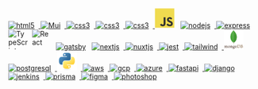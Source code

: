 <div align="left" style="margin-bottom:20px">
<a href="https://www.w3.org/html/" target="_blank" style="decoration:none"> 
<img src="https://skillicons.dev/icons?i=html" alt="html5" width="40" height="40" style="margin-right:8px"/>
 </a>
 <a href="https://mui.com/" target="_blank" style="decoration:none">
 <img src="https://skillicons.dev/icons?i=mui" alt="Mui" width="40" height="40" style="margin-right:8px"/>
</a>
<a href="https://www.w3schools.com/css/" target="_blank" style="decoration:none"> 
<img src="https://skillicons.dev/icons?i=css" alt="css3" width="40" height="40" style="margin-right:8px"/>
</a>
 <a href="https://graphql.org/" target="_blank">
<img src="https://skillicons.dev/icons?i=graphql" alt="css3" width="40" height="40" style="margin-right:8px"/>
</a>
 <a href="https://www.apollographql.com/" target="_blank" style="decoration:none">
<img src="https://skillicons.dev/icons?i=apollo" alt="css3" width="40" height="40" style="margin-right:8px"/>
 </a>
<a href="https://developer.mozilla.org/en-US/docs/Web/JavaScript" target="_blank" style="decoration:none"> <img src="https://raw.githubusercontent.com/devicons/devicon/master/icons/javascript/javascript-original.svg" alt="javascript" width="40" height="40" style="margin-right:8px;"/></a>
<a href="https://nodejs.org" target="_blank" style="decoration:none"> 
<img src="https://skillicons.dev/icons?i=nodejs" alt="nodejs" width="40" height="40" style="margin-right:8px"/>
 </a>
<a href="https://expressjs.com" target="_blank">
<img src="https://skillicons.dev/icons?i=express" alt="express" width="40" height="40" style="margin-right:8px"/>
</a>
<a><img align="left" alt="TypeScript" width="40" height="40" style="margin-right:8px;" src="https://skillicons.dev/icons?i=ts" /></a>
<a href="https://reactjs.org/" target="_blank">
<img align="left" alt="React" width="40" height="40" style="margin-right:8px;" src="https://skillicons.dev/icons?i=react" />
</a>
<a href="https://www.gatsbyjs.com/" target="_blank" style="decoration:none"> <img src="https://www.vectorlogo.zone/logos/gatsbyjs/gatsbyjs-icon.svg" alt="gatsby" width="40" height="40" style="margin-right:8px;"/></a>
<a href="https://nextjs.org/" target="_blank" style="decoration:none"> <img src="https://skillicons.dev/icons?i=nextjs" alt="nextjs" width="40" height="40" style="margin-right:8px;"/> </a>
<a href="https://nuxtjs.org/" target="_blank" style="decoration:none"> <img src="https://www.vectorlogo.zone/logos/nuxtjs/nuxtjs-icon.svg" alt="nuxtjs" width="40" height="40" style="margin-right:8px;"/> </a>
<a href="https://jestjs.io" target="_blank">
<img src="https://skillicons.dev/icons?i=jest" alt="jest" width="40" height="40" style="margin-right:8px;"/>
</a>
<a href="https://tailwindcss.com/" target="_blank" style="decoration:none"> <img src="https://www.vectorlogo.zone/logos/tailwindcss/tailwindcss-icon.svg" alt="tailwind" width="40" height="40" style="margin-right:8px;"/> </a>
<a href="https://www.mongodb.com/" target="_blank" style="decoration:none"> <img src="https://raw.githubusercontent.com/devicons/devicon/master/icons/mongodb/mongodb-original-wordmark.svg" alt="mongodb" width="40" height="40" style="margin-right:8px;"/> </a>
<a href="https://www.postgresql.org" target="_blank" style="decoration:none"> 
<img src="https://skillicons.dev/icons?i=postgresql" alt="postgresql" width="40" height="40" style="margin-right:8px;"/> 
</a>
<a href="https://www.python.org" target="_blank" style="decoration:none"> <img src="https://raw.githubusercontent.com/devicons/devicon/master/icons/python/python-original.svg" alt="python" width="40" height="40" style="margin-right:8px;"/> </a>
<a href="https://aws.amazon.com" target="_blank" style="decoration:none"> <img src="https://skillicons.dev/icons?i=aws" alt="aws" width="40" height="40" style="margin-right:8px;"/> </a>
<a href="https://cloud.google.com" target="_blank" style="decoration:none"> <img src="https://skillicons.dev/icons?i=gcp" alt="gcp" width="40" height="40" style="margin-right:8px;"/> </a>
<a href="https://azure.microsoft.com" target="_blank" style="decoration:none"> <img src="https://skillicons.dev/icons?i=azure" alt="azure" width="40" height="40" style="margin-right:8px;"/> </a>
<a href="https://fastapi.tiangolo.com" target="_blank" style="decoration:none"> <img src="https://skillicons.dev/icons?i=fastapi" alt="fastapi" width="40" height="40" style="margin-right:8px;"/> </a>
<a href="https://www.djangoproject.com" target="_blank" style="decoration:none"> <img src="https://skillicons.dev/icons?i=django" alt="django" width="40" height="40" style="margin-right:8px;"/> </a>
<a href="https://www.jenkins.io" target="_blank" style="decoration:none"> <img src="https://skillicons.dev/icons?i=jenkins" alt="jenkins" width="40" height="40" style="margin-right:8px;"/> </a>
<a href="https://www.prisma.io" target="_blank" style="decoration:none"> <img src="https://skillicons.dev/icons?i=prisma" alt="prisma" width="40" height="40" style="margin-right:8px;"/> </a>
<a href="https://www.figma.com" target="_blank" style="decoration:none"> <img src="https://skillicons.dev/icons?i=figma" alt="figma" width="40" height="40" style="margin-right:8px;"/> </a>
<a href="https://www.adobe.com/products/photoshop.html" target="_blank" style="decoration:none"> <img src="https://skillicons.dev/icons?i=ps" alt="photoshop" width="40" height="40" style="margin-right:8px;"/> </a>
</div>
